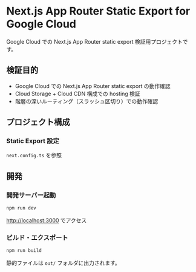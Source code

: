 # Next.js App Router Static Export for Google Cloud

Google Cloud での Next.js App Router static export 検証用プロジェクトです。

## 検証目的

- Google Cloud での Next.js App Router static export の動作確認
- Cloud Storage + Cloud CDN 構成での hosting 検証
- 階層の深いルーティング（スラッシュ区切り）での動作確認

## プロジェクト構成

### Static Export 設定

`next.config.ts` を参照

## 開発

### 開発サーバー起動

```bash
npm run dev
```

[http://localhost:3000](http://localhost:3000) でアクセス

### ビルド・エクスポート

```bash
npm run build
```

静的ファイルは `out/` フォルダに出力されます。
